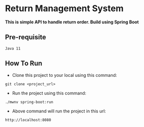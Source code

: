 # Return Management System

**This is simple API to handle return order. Build using Spring Boot**

## **Pre-requisite**
```text
Java 11
```

## **How To Run**

- Clone this project to your local using this command:
```shell
git clone <project_url>
```

- Run the project using this command: 
```shell
./mwnv spring-boot:run
```

- Above command will run the project in this url:
```shell
http://localhost:8080
```



